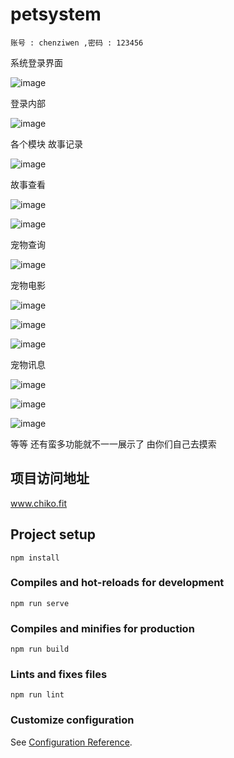 
# petsystem
``账号 : chenziwen ,密码 : 123456``

系统登录界面

![image](https://user-images.githubusercontent.com/85820568/153986769-897cc850-a4d1-4938-b776-f70ad91e298f.png)

登录内部

![image](https://user-images.githubusercontent.com/85820568/154181623-c6173a88-2356-4506-bf14-a4ee18a4a950.png)

各个模块
故事记录

![image](https://user-images.githubusercontent.com/85820568/153987001-34a6253c-1027-4876-ac84-a0b4dc409ca7.png)

故事查看

![image](https://user-images.githubusercontent.com/85820568/154182222-bb7aa78d-59fa-4468-a9fe-3aaa07a5a5d6.png)

![image](https://user-images.githubusercontent.com/85820568/153987146-9e84cd93-b3e5-4c24-a94c-131a9f318a28.png)

宠物查询

![image](https://user-images.githubusercontent.com/85820568/154182040-9d8aae39-fee3-460f-a3be-57b47131843d.png)

宠物电影

![image](https://user-images.githubusercontent.com/85820568/153987341-96ab056d-b4bc-4c68-92a5-ec55ea23d672.png)

![image](https://user-images.githubusercontent.com/85820568/153987372-bfeb7942-949a-4dfa-8ec5-604d8c02a7ca.png)

![image](https://user-images.githubusercontent.com/85820568/154181752-8fbc805e-5c77-44b1-99ff-c85b1a215ebc.png)



宠物讯息

![image](https://user-images.githubusercontent.com/85820568/153987400-ab3b645e-c34a-4f7b-9d02-1e4316413324.png)

![image](https://user-images.githubusercontent.com/85820568/154181846-62f999dd-a6d7-4803-b3a8-23e4bfb212be.png)

![image](https://user-images.githubusercontent.com/85820568/154181936-68e94b78-8814-45a1-88b4-28847b1c33d9.png)


等等
还有蛮多功能就不一一展示了 由你们自己去摸索

## 项目访问地址
www.chiko.fit

## Project setup
```
npm install
```

### Compiles and hot-reloads for development
```
npm run serve
```

### Compiles and minifies for production
```
npm run build
```

### Lints and fixes files
```
npm run lint
```

### Customize configuration
See [Configuration Reference](https://cli.vuejs.org/config/).
